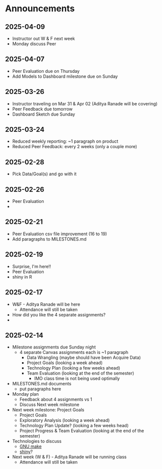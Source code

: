 # Announcements

## 2025-04-09

- Instructor out W & F next week
- Monday discuss Peer 

## 2025-04-07

- Peer Evaluation due on Thursday 
- Add Models to Dashboard milestone due on Sunday

## 2025-03-26

- Instructor traveling on Mar 31 & Apr 02 (Aditya Ranade will be covering)
- Peer Feedback due tomorrow
- Dashboard Sketch due Sunday

## 2025-03-24

- Reduced weekly reporting: ~1 paragraph on product
- Reduced Peer Feedback: every 2 weeks (only a couple more)

## 2025-02-28

- Pick Data/Goal(s) and go with it

## 2025-02-26

- Peer Evaluation 
- 

## 2025-02-21

- Peer Evaluation csv file improvement (16 to 19)
- Add paragraphs to MILESTONES.md 

## 2025-02-19

- Surprise, I'm here!!
- Peer Evaluation
- shiny in R

## 2025-02-17

- W&F - Aditya Ranade will be here
  - Attendance will still be taken
- How did you like the 4 separate assignments?
- 

## 2025-02-14

- Milestone assignments due Sunday night
  - 4 separate Canvas assignments each is ~1 paragraph
    - Data Wrangling (maybe should have been Acquire Data)
    - Project Goals (looking a week ahead)
    - Technology Plan (looking a few weeks ahead)
    - Team Evaluation (looking at the end of the semester)
      - IMO class time is not being used optimally
- MILESTONES.md documents
  - put paragraphs here
- Monday plan
  - Feedback about 4 assignments vs 1
  - Discuss Next week milestone
- Next week milestone: Project Goals
  - Project Goals
  - Exploratory Analysis (looking a week ahead)
  - Technology Plan Update? (looking a few weeks head)
  - Project Progress & Team Evaluation (looking at the end of the semester)
- Technologies to discuss
  - [GNU make](https://www.gnu.org/software/make/)
  - [shiny](https://shiny.posit.co/)?
- Next week (W & F) - Aditya Ranade will be running class
  - Attendance will still be taken
